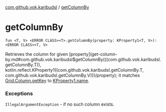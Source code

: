 [com.github.vok.karibudsl](index.md) / [getColumnBy](.)

# getColumnBy

`fun <T, V> <ERROR CLASS><T>.getColumnBy(property: KProperty1<T, V>): <ERROR CLASS><T, V>`

Retrieves the column for given [property](get-column-by.md#com.github.vok.karibudsl$getColumnBy(((com.github.vok.karibudsl.getColumnBy.T)), kotlin.reflect.KProperty1((com.github.vok.karibudsl.getColumnBy.T, com.github.vok.karibudsl.getColumnBy.V)))/property); it matches [Grid.Column.getKey](#) to [KProperty1.name](#).

### Exceptions

`IllegalArgumentException` - if no such column exists.